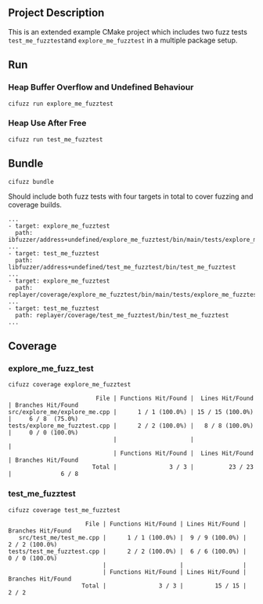 ## Project Description

This is an extended example CMake project which includes two fuzz tests
`test_me_fuzztest`and `explore_me_fuzztest` in a multiple package setup.

## Run

### Heap Buffer Overflow and Undefined Behaviour

```
cifuzz run explore_me_fuzztest
```

### Heap Use After Free

```
cifuzz run test_me_fuzztest
```

## Bundle

```
cifuzz bundle
```

Should include both fuzz tests with four targets in total to cover
fuzzing and coverage builds.

```
...
- target: explore_me_fuzztest
  path: ibfuzzer/address+undefined/explore_me_fuzztest/bin/main/tests/explore_me_fuzztest
...
- target: test_me_fuzztest
  path: libfuzzer/address+undefined/test_me_fuzztest/bin/test_me_fuzztest
...
- target: explore_me_fuzztest
  path: replayer/coverage/explore_me_fuzztest/bin/main/tests/explore_me_fuzztest
...
- target: test_me_fuzztest
  path: replayer/coverage/test_me_fuzztest/bin/test_me_fuzztest
...
```

## Coverage

### explore_me_fuzz_test

```
cifuzz coverage explore_me_fuzztest
```

```
                         File | Functions Hit/Found |  Lines Hit/Found | Branches Hit/Found
src/explore_me/explore_me.cpp |      1 / 1 (100.0%) | 15 / 15 (100.0%) |     6 / 8  (75.0%)
tests/explore_me_fuzztest.cpp |      2 / 2 (100.0%) |   8 / 8 (100.0%) |     0 / 0 (100.0%)
                              |                     |                  |
                              | Functions Hit/Found |  Lines Hit/Found | Branches Hit/Found
                        Total |               3 / 3 |          23 / 23 |              6 / 8
```

### test_me_fuzztest

```
cifuzz coverage test_me_fuzztest
```

```
                      File | Functions Hit/Found | Lines Hit/Found | Branches Hit/Found
   src/test_me/test_me.cpp |      1 / 1 (100.0%) |  9 / 9 (100.0%) |     2 / 2 (100.0%)
tests/test_me_fuzztest.cpp |      2 / 2 (100.0%) |  6 / 6 (100.0%) |     0 / 0 (100.0%)
                           |                     |                 |
                           | Functions Hit/Found | Lines Hit/Found | Branches Hit/Found
                     Total |               3 / 3 |         15 / 15 |              2 / 2
```
